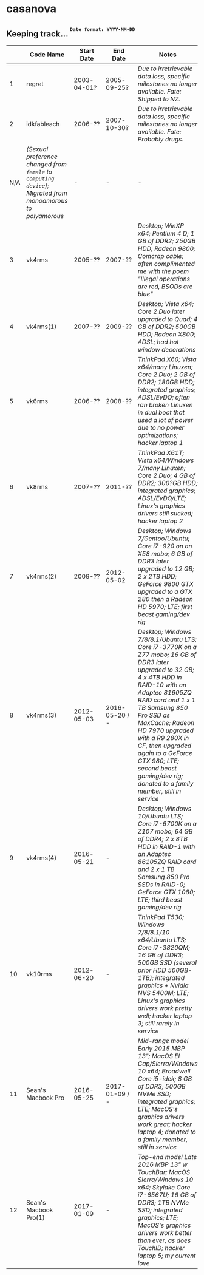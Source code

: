 # casanova  
Keeping track... 
<sup><sup>`Date format: YYYY-MM-DD`</sup></sup>
--------------
   
|   | Code Name   | Start Date  | End Date    | Notes |
|---|-------------|-------------|-------------|-------|
|1 |regret        | 2003-04-01? | 2005-09-25? | *Due to irretrievable data loss, specific milestones no longer available. Fate: Shipped to NZ.*|
|2 |idkfableach   | 2006-??     | 2007-10-30? | *Due to irretrievable data loss, specific milestones no longer available. Fate: Probably drugs.*
|N/A |*(Sexual preference changed from `female` to `computing device`); Migrated from monoamorous to polyamorous*   | -     | - | -|
|3 |vk4rms        | 2005-??     | 2007-??     | *Desktop; WinXP x64; Pentium 4 D; 1 GB of DDR2; 250GB HDD; Radeon 9800; Comcrap cable; often complimented me with the poem "Illegal operations are red, BSODs are blue"*|
|4 |vk4rms(1)     | 2007-??     | 2009-??     | *Desktop; Vista x64; Core 2 Duo later upgraded to Quad; 4 GB of DDR2; 500GB HDD; Radeon X800; ADSL; had hot window decorations*|
|5 |vk6rms        | 2006-??     | 2008-??     | *ThinkPad X60; Vista x64/many Linuxen; Core 2 Duo; 2 GB of DDR2; 180GB HDD; integrated graphics; ADSL/EvDO; often ran broken Linuxen in dual boot that used a lot of power due to no power optimizations; hacker laptop 1*|
|6 |vk8rms        | 2007-??     | 2011-??     | *ThinkPad X61T; Vista x64/Windows 7/many Linuxen; Core 2 Duo; 4 GB of DDR2; 300?GB HDD; integrated graphics; ADSL/EvDO/LTE; Linux's graphics drivers still sucked; hacker laptop 2*|
|7 |vk4rms(2)     | 2009-??     | 2012-05-02  | *Desktop; Windows 7/Gentoo/Ubuntu; Core i7-920 on an X58 mobo; 6 GB of DDR3 later upgraded to 12 GB; 2 x 2TB HDD; GeForce 9800 GTX upgraded to a GTX 280 then a Radeon HD 5970; LTE; first beast gaming/dev rig*|
|8 |vk4rms(3)     | 2012-05-03  | 2016-05-20 / - | *Desktop; Windows 7/8/8.1/Ubuntu LTS; Core i7-3770K on a Z77 mobo; 16 GB of DDR3 later upgraded to 32 GB; 4 x 4TB HDD in RAID-10 with an Adaptec 81605ZQ RAID card and 1 x 1 TB Samsung 850 Pro SSD as MaxCache; Radeon HD 7970 upgraded with a R9 280X in CF, then upgraded again to a GeForce GTX 980; LTE; second beast gaming/dev rig; donated to a family member, still in service*|
|9 |vk4rms(4)     | 2016-05-21  | -           | *Desktop; Windows 10/Ubuntu LTS; Core i7-6700K on a Z107 mobo; 64 GB of DDR4;  2 x 8TB HDD in RAID-1 with an Adaptec 86105ZQ RAID card and 2 x 1 TB Samsung 850 Pro SSDs in RAID-0; GeForce GTX 1080; LTE; third beast gaming/dev rig*|
|10 |vk10rms      | 2012-06-20  | -           | *ThinkPad T530; Windows 7/8/8.1/10 x64/Ubuntu LTS; Core i7-3820QM; 16 GB of DDR3; 500GB SSD (several prior HDD 500GB-1TB); integrated graphics + Nvidia NVS 5400M; LTE; Linux's graphics drivers work pretty well; hacker laptop 3; still rarely in service*|
|11 |Sean's Macbook Pro | 2016-05-25  | 2017-01-09 / -  | *Mid-range model Early 2015 MBP 13"; MacOS El Cap/Sierra/Windows 10 x64; Broadwell Core i5-idek; 8 GB of DDR3; 500GB NVMe SSD; integrated graphics; LTE; MacOS's graphics drivers work great; hacker laptop 4; donated to a family member, still in service*|
|12 |Sean's Macbook Pro(1) | 2017-01-09  | -  | *Top-end model Late 2016 MBP 13" w TouchBar; MacOS Sierra/Windows 10 x64; Skylake Core i7-6567U; 16 GB of DDR3; 1TB NVMe SSD; integrated graphics; LTE; MacOS's graphics drivers work better than ever, as does TouchID; hacker laptop 5; my current love*|
